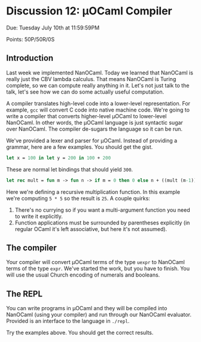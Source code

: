 # Discussion 12: μOCaml Compiler

Due: Tuesday July 10th at 11:59:59PM

Points: 50P/50R/0S

## Introduction

Last week we implemented NanOCaml. Today we learned that NanOCaml is really
just the CBV lambda calculus. That means NanOCaml is Turing complete, so we can
compute really anything in it. Let's not just talk to the talk, let's see
how we can do some actually useful computation.

A compiler translates high-level code into a lower-level representation.
For example, `gcc` will convert C code into native machine code. We're
going to write a compiler that converts higher-level μOCaml to lower-level
NanOCaml. In other words, the μOCaml language is just syntactic sugar
over NanOCaml. The compiler de-sugars the language so it can be run.

We've provided a lexer and parser for μOCaml. Instead of providing a
grammar, here are a few examples. You should get the gist.

```ml
let x = 100 in let y = 200 in 100 + 200
```

These are normal let bindings that should yield `300`.

```ml
let rec mult = fun m -> fun n -> if m = 0 then 0 else n + ((mult (m-1)) n) in ((mult 5) 5)
```

Here we're defining a recursive multiplication function. In this example
we're computing `5 * 5` so the result is `25`. A couple quirks:

1. There's no currying so if you want a multi-argument function you need
   to write it explicitly.
2. Function applications must be surrounded by parentheses explicitly (in
   regular OCaml it's left associative, but here it's not assumed).

## The compiler

Your compiler will convert μOCaml terms of the type `uexpr` to NanOCaml
terms of the type `expr`. We've started the work, but you have to finish.
You will use the usual Church encoding of numerals and booleans.

## The REPL

You can write programs in μOCaml and they will be compiled into NanOCaml
(using your compiler) and run through our NanOCaml evaluator. Provided is an
interface to the language in `./repl`.

Try the examples above. You should get the correct results.
